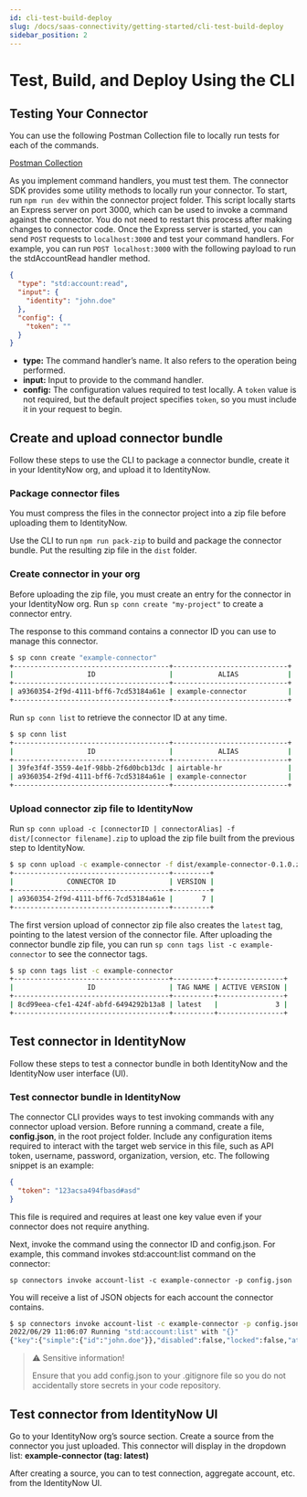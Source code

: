 ```yaml
---
id: cli-test-build-deploy
slug: /docs/saas-connectivity/getting-started/cli-test-build-deploy
sidebar_position: 2
---
```

# Test, Build, and Deploy Using the CLI
## Testing Your Connector

You can use the following Postman Collection file to locally run tests for each of the commands.

[Postman Collection](../../../files/SaaS_Connectivity.postman_collection)

As you implement command handlers, you must test them. The connector SDK provides some utility methods to locally run your connector. To start, run ```npm run dev``` within the connector project folder. This script locally starts an Express server on port 3000, which can be used to invoke a command against the connector. You do not need to restart this process after making changes to connector code. Once the Express server is started, you can send ```POST``` requests to ```localhost:3000``` and test your command handlers. For example, you can run ```POST localhost:3000``` with the following payload to run the stdAccountRead handler method. 

```json
{
  "type": "std:account:read",
  "input": {
    "identity": "john.doe"
  },
  "config": {
    "token": ""
  }
}
```
- **type:** The command handler’s name. It also refers to the operation being performed.
- **input:** Input to provide to the command handler.
- **config:** The configuration values required to test locally. A ```token``` value is not required, but the default project specifies ```token```, so you must include it in your request to begin.

## Create and upload connector bundle
Follow these steps to use the CLI to package a connector bundle, create it in your IdentityNow org, and upload it to IdentityNow.
### Package connector files
You must compress the files in the connector project into a zip file before uploading them to IdentityNow.

Use the CLI to run ```npm run pack-zip``` to build and package the connector bundle. Put the resulting zip file in the ```dist``` folder.


### Create connector in your org
Before uploading the zip file, you must create an entry for the connector in your IdentityNow org. Run ```sp conn create "my-project"``` to create a connector entry.

The response to this command contains a connector ID you can use to manage this connector.

```bash
$ sp conn create "example-connector"
+--------------------------------------+----------------------------+
|                  ID                  |           ALIAS            |
+--------------------------------------+----------------------------+
| a9360354-2f9d-4111-bff6-7cd53184a61e | example-connector          |
+--------------------------------------+----------------------------+
```

Run ```sp conn list``` to retrieve the connector ID at any time.

```bash
$ sp conn list
+--------------------------------------+----------------------------+
|                  ID                  |           ALIAS            |
+--------------------------------------+----------------------------+
| 39fe3f4f-3559-4e1f-98bb-2f6d0bcb13dc | airtable-hr                |
| a9360354-2f9d-4111-bff6-7cd53184a61e | example-connector          |
+--------------------------------------+----------------------------+
```

### Upload connector zip file to IdentityNow
Run ```sp conn upload -c [connectorID | connectorAlias] -f dist/[connector filename].zip``` to upload the zip file built from the previous step to IdentityNow.

```bash
$ sp conn upload -c example-connector -f dist/example-connector-0.1.0.zip 
+--------------------------------------+---------+
|             CONNECTOR ID             | VERSION |
+--------------------------------------+---------+
| a9360354-2f9d-4111-bff6-7cd53184a61e |       7 |
+--------------------------------------+---------+
```


The first version upload of connector zip file also creates the ```latest``` tag, pointing to the latest version of the connector file. After uploading the connector bundle zip file, you can run ```sp conn tags list -c example-connector``` to see the connector tags.

```bash
$ sp conn tags list -c example-connector
+--------------------------------------+----------+----------------+
|                  ID                  | TAG NAME | ACTIVE VERSION |
+--------------------------------------+----------+----------------+
| 8cd99eea-cfe1-424f-abfd-6494292b13a8 | latest   |              3 |
+--------------------------------------+----------+----------------+
```

## Test connector in IdentityNow
Follow these steps to test a connector bundle in both IdentityNow and the IdentityNow user interface (UI). 

### Test connector bundle in IdentityNow
The connector CLI provides ways to test invoking commands with any connector upload version. Before running a command, create a file, **config.json**, in the root project folder. Include any configuration items required to interact with the target web service in this file, such as API token, username, password, organization, version, etc. The following snippet is an example:

```json
{
  "token": "123acsa494fbasd#asd"
}
```

This file is required and requires at least one key value even if your connector does not require anything.

Next, invoke the command using the connector ID and config.json. For example, this command invokes std:account:list command on the connector:

```sp connectors invoke account-list -c example-connector -p config.json```

You will receive a list of JSON objects for each account the connector contains. 

```bash
$ sp connectors invoke account-list -c example-connector -p config.json
2022/06/29 11:06:07 Running "std:account:list" with "{}"
{"key":{"simple":{"id":"john.doe"}},"disabled":false,"locked":false,"attributes":{"id":"john.doe","displayName":"John Doe","entitlements":["administrator","sailpoint"]}}
```

>⚠️ Sensitive information!
>
> Ensure that you add config.json to your .gitignore file so you do not accidentally store secrets in your code repository.

## Test connector from IdentityNow UI
Go to your IdentityNow org’s source section. Create a source from the connector you just uploaded. This connector will display in the dropdown list: **example-connector (tag: latest)**

After creating a source, you can to test connection, aggregate account, etc. from the IdentityNow UI.
